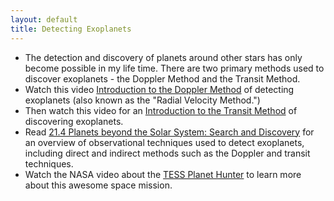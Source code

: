 ```yaml
---
layout: default
title: Detecting Exoplanets
---
```


- The detection and discovery of planets around other stars has only become possible in my life time. There are two primary methods used to discover exoplanets - the Doppler Method and the Transit Method.
- Watch this video [Introduction to the Doppler Method](https://youtu.be/3LkGjPy04nI) of detecting exoplanets (also known as the "Radial Velocity Method.")
- Then watch this video for an [Introduction to the Transit Method](https://youtu.be/U0hi3IhEoMY) of discovering exoplanets.
- Read [21.4 Planets beyond the Solar System: Search and Discovery](https://openstax.org/books/astronomy-2e/pages/21-4-planets-beyond-the-solar-system-search-and-discovery) for an overview of observational techniques used to detect exoplanets, including direct and indirect methods such as the Doppler and transit techniques.
- Watch the NASA video about the [TESS Planet Hunter](https://youtu.be/Q4KjvPIbgMI?si=-XMJ6CaNm9Zy1A0f) to learn more about this awesome space mission. 
